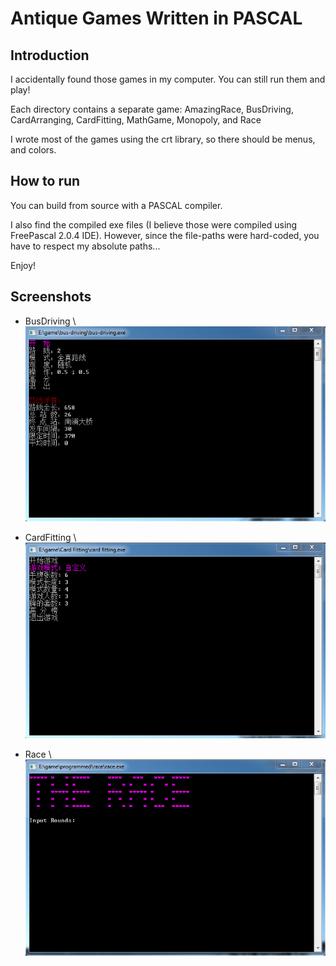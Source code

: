 # Antique Games Written in PASCAL
## Introduction
I accidentally found those games in my computer. You can still run them and play!

Each directory contains a separate game: AmazingRace, BusDriving, CardArranging, CardFitting, MathGame, Monopoly, and Race

I wrote most of the games using the crt library, so there should be menus, and colors.

## How to run
You can build from source with a PASCAL compiler. 

I also find the compiled exe files (I believe those were compiled using FreePascal 2.0.4 IDE). However, since the file-paths were hard-coded, you have to respect my absolute paths...

Enjoy!

## Screenshots
- BusDriving \\
![BusDriving]([screenshots]/BusDriving.png)

- CardFitting \\
![CardFitting]([screenshots]/CardFitting.png)

- Race \\
![Race]([screenshots]/Race.png)